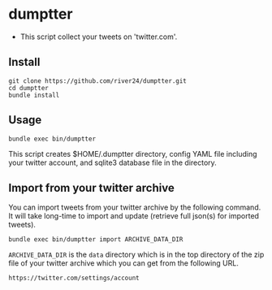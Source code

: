 # dumptter

- This script collect your tweets on 'twitter.com'.

## Install

	git clone https://github.com/river24/dumptter.git
	cd dumptter
	bundle install

## Usage

	bundle exec bin/dumptter

This script creates $HOME/.dumptter directory, config YAML file including your twitter account, and sqlite3 database file in the directory.

## Import from your twitter archive

You can import tweets from your twitter archive by the following command.  
It will take long-time to import and update (retrieve full json(s) for imported tweets).

	bundle exec bin/dumptter import ARCHIVE_DATA_DIR

`ARCHIVE_DATA_DIR` is the `data` directory which is in the top directory of the zip file of your twitter archive which you can get from the following URL.

	https://twitter.com/settings/account

